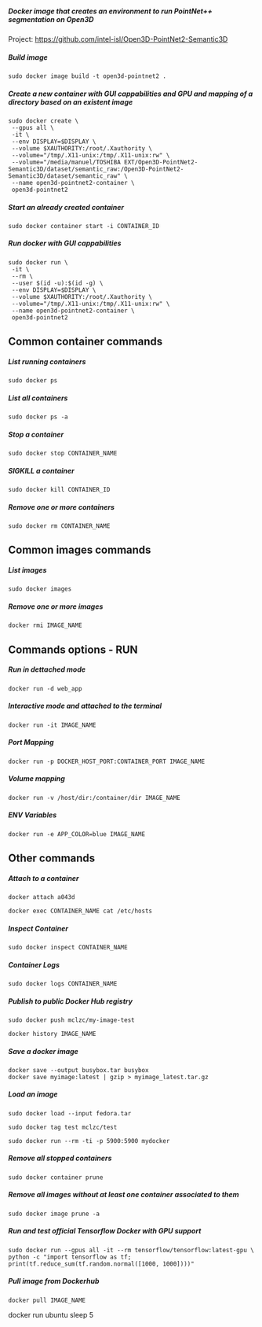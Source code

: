 ##### Docker image that creates an environment to run PointNet++ segmentation on Open3D

Project: https://github.com/intel-isl/Open3D-PointNet2-Semantic3D

##### Build image

    sudo docker image build -t open3d-pointnet2 .

##### Create a new container with GUI cappabilities and GPU and mapping of a directory based on an existent image

```
sudo docker create \
 --gpus all \
 -it \
 --env DISPLAY=$DISPLAY \
 --volume $XAUTHORITY:/root/.Xauthority \
 --volume="/tmp/.X11-unix:/tmp/.X11-unix:rw" \
 --volume="/media/manuel/TOSHIBA EXT/Open3D-PointNet2-Semantic3D/dataset/semantic_raw:/Open3D-PointNet2-Semantic3D/dataset/semantic_raw" \
 --name open3d-pointnet2-container \
 open3d-pointnet2
```

##### Start an already created container

    sudo docker container start -i CONTAINER_ID

##### Run docker with GUI cappabilities

```
sudo docker run \
 -it \
 --rm \
 --user $(id -u):$(id -g) \
 --env DISPLAY=$DISPLAY \
 --volume $XAUTHORITY:/root/.Xauthority \
 --volume="/tmp/.X11-unix:/tmp/.X11-unix:rw" \
 --name open3d-pointnet2-container \
 open3d-pointnet2
```

## Common container commands

##### List running containers

    sudo docker ps

##### List all containers

    sudo docker ps -a

##### Stop a container

    sudo docker stop CONTAINER_NAME

##### SIGKILL a container

    sudo docker kill CONTAINER_ID

##### Remove one or more containers

    sudo docker rm CONTAINER_NAME

## Common images commands

##### List images

    sudo docker images

##### Remove one or more images

    docker rmi IMAGE_NAME

## Commands options - RUN

##### Run in dettached mode

    docker run -d web_app

##### Interactive mode and attached to the terminal

    docker run -it IMAGE_NAME

##### Port Mapping

    docker run -p DOCKER_HOST_PORT:CONTAINER_PORT IMAGE_NAME

##### Volume mapping

    docker run -v /host/dir:/container/dir IMAGE_NAME

##### ENV Variables

    docker run -e APP_COLOR=blue IMAGE_NAME

## Other commands

##### Attach to a container

    docker attach a043d

    docker exec CONTAINER_NAME cat /etc/hosts

##### Inspect Container

    sudo docker inspect CONTAINER_NAME

##### Container Logs

    sudo docker logs CONTAINER_NAME

##### Publish to public Docker Hub registry

    sudo docker push mclzc/my-image-test

    docker history IMAGE_NAME

##### Save a docker image

    docker save --output busybox.tar busybox
    docker save myimage:latest | gzip > myimage_latest.tar.gz

##### Load an image

    sudo docker load --input fedora.tar

    sudo docker tag test mclzc/test

    sudo docker run --rm -ti -p 5900:5900 mydocker

##### Remove all stopped containers

    sudo docker container prune

##### Remove all images without at least one container associated to them

    sudo docker image prune -a

##### Run and test official Tensorflow Docker with GPU support

    sudo docker run --gpus all -it --rm tensorflow/tensorflow:latest-gpu \
    python -c "import tensorflow as tf; print(tf.reduce_sum(tf.random.normal([1000, 1000])))"

##### Pull image from Dockerhub

    docker pull IMAGE_NAME

docker run ubuntu sleep 5
